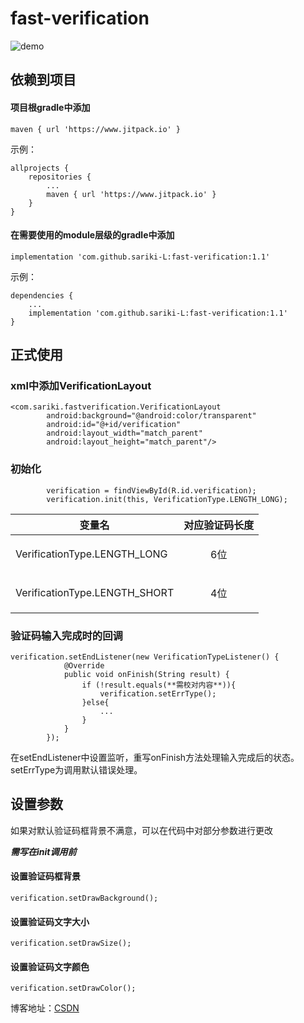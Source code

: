 # fast-verification

![demo](https://img-blog.csdnimg.cn/20200414114451477.gif#pic_center)

## 依赖到项目
#### 项目根gradle中添加
~~~
maven { url 'https://www.jitpack.io' }
~~~
示例：
~~~
allprojects {
    repositories {
        ...
        maven { url 'https://www.jitpack.io' }
    }
}
~~~
#### 在需要使用的module层级的gradle中添加
~~~
implementation 'com.github.sariki-L:fast-verification:1.1'
~~~
示例：
~~~
dependencies {
    ...
    implementation 'com.github.sariki-L:fast-verification:1.1'
}
~~~
## 正式使用
### xml中添加VerificationLayout
~~~
<com.sariki.fastverification.VerificationLayout
        android:background="@android:color/transparent"
        android:id="@+id/verification"
        android:layout_width="match_parent"
        android:layout_height="match_parent"/>
~~~
### 初始化
~~~
        verification = findViewById(R.id.verification);
        verification.init(this, VerificationType.LENGTH_LONG);
~~~
变量名  | 对应验证码长度
---- | ----- 
VerificationType.LENGTH_LONG|<p align="center">6位</p>
VerificationType.LENGTH_SHORT|<p align="center">4位</p>

### 验证码输入完成时的回调
~~~
verification.setEndListener(new VerificationTypeListener() {
            @Override
            public void onFinish(String result) {
                if (!result.equals(**需校对内容**)){
                    verification.setErrType();
                }else{
                    ...
                }
            }
        });
~~~
在setEndListener中设置监听，重写onFinish方法处理输入完成后的状态。
setErrType为调用默认错误处理。
## 设置参数
如果对默认验证码框背景不满意，可以在代码中对部分参数进行更改

***需写在init调用前***

#### 设置验证码框背景
~~~
verification.setDrawBackground();
~~~
#### 设置验证码文字大小
~~~
verification.setDrawSize();
~~~
#### 设置验证码文字颜色
~~~
verification.setDrawColor();
~~~
博客地址：[CSDN](https://blog.csdn.net/qq_26059493/article/details/105493425)

